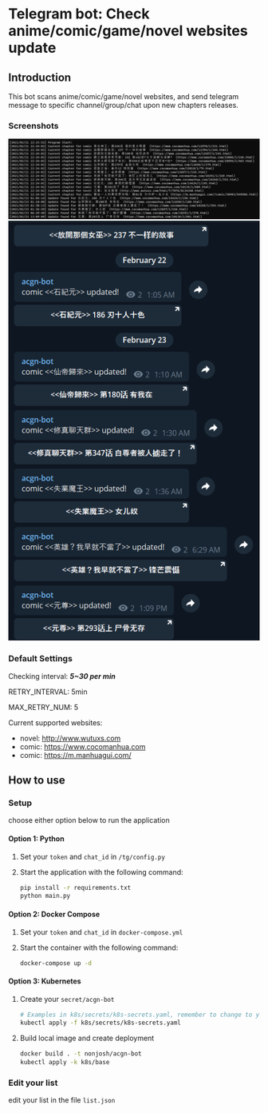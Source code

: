 # Telegram bot: Check anime/comic/game/novel websites update

## Introduction

This bot scans anime/comic/game/novel websites, and send telegram message to specific channel/group/chat upon new chapters releases.

### Screenshots

![alt text](img/terminal-output.png)
![alt text](img/tg-output.png)

### Default Settings

Checking interval: ***5~30 per min***

RETRY_INTERVAL: 5min

MAX_RETRY_NUM: 5

Current supported websites:

- novel: <http://www.wutuxs.com>
- comic: <https://www.cocomanhua.com>
- comic: <https://m.manhuagui.com/>

## How to use

### Setup

choose either option below to run the application

#### Option 1: Python

1. Set your `token` and `chat_id` in `/tg/config.py`
2. Start the application with the following command:

    ```sh
    pip install -r requirements.txt
    python main.py
    ```

#### Option 2: Docker Compose

1. Set your `token` and `chat_id` in `docker-compose.yml`
2. Start the container with the following command:

    ```sh
    docker-compose up -d
    ```

#### Option 3: Kubernetes

1. Create your `secret/acgn-bot`

    ```sh
    # Examples in k8s/secrets/k8s-secrets.yaml, remember to change to your token/chat_id first
    kubectl apply -f k8s/secrets/k8s-secrets.yaml
    ```

2. Build local image and create deployment

    ```sh
    docker build . -t nonjosh/acgn-bot
    kubectl apply -k k8s/base
    ```

### Edit your list

edit your list in the file `list.json`
